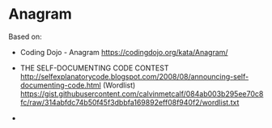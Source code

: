 # Anagram
Based on:
- Coding Dojo - Anagram
https://codingdojo.org/kata/Anagram/
- THE SELF-DOCUMENTING CODE CONTEST
http://selfexplanatorycode.blogspot.com/2008/08/announcing-self-documenting-code.html
(Wordlist) https://gist.githubusercontent.com/calvinmetcalf/084ab003b295ee70c8fc/raw/314abfdc74b50f45f3dbbfa169892eff08f940f2/wordlist.txt

- 
